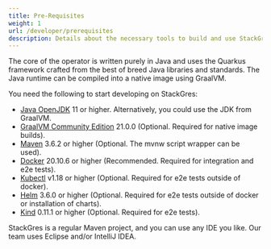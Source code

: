 ```yaml
---
title: Pre-Requisites
weight: 1
url: /developer/prerequisites
description: Details about the necessary tools to build and use StackGres.
---
```


The core of the operator is written purely in Java and uses the Quarkus framework crafted from the best of breed Java libraries and standards.
The Java runtime can be compiled into a native image using GraalVM.

You need the following to start developing on StackGres:

* [Java OpenJDK](https://adoptium.net/) 11 or higher. Alternatively, you could use the JDK from GraalVM.
* [GraalVM Community Edition](https://github.com/graalvm/graalvm-ce-builds/releases/tag/vm-21.0.0.2) 21.0.0 (Optional. Required for native image builds).
* [Maven](https://maven.apache.org/) 3.6.2 or higher (Optional. The mvnw script wrapper can be used).
* [Docker](https://docs.docker.com/install/) 20.10.6 or higher (Recommended. Required for integration and e2e tests).
* [Kubectl](https://kubernetes.io/docs/tasks/tools/install-kubectl/) v1.18 or higher (Optional. Required for e2e tests outside of docker).
* [Helm](https://helm.sh/docs/intro/install/) 3.6.0 or higher (Optional. Required for e2e tests outside of docker or installation of charts).
* [Kind](https://github.com/kubernetes-sigs/kind) 0.11.1 or higher (Optional. Required for e2e tests).

StackGres is a regular Maven project, and you can use any IDE you like.
Our team uses Eclipse and/or IntelliJ IDEA.
